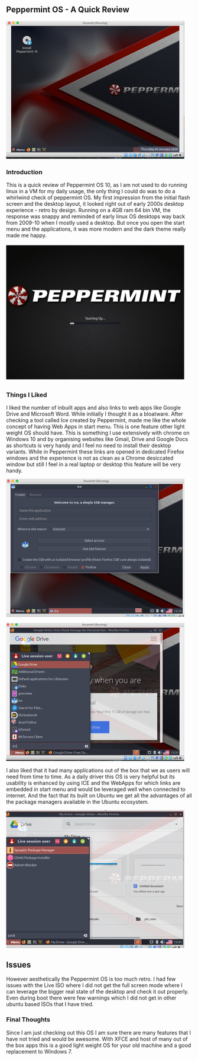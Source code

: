 ## Peppermint OS - A Quick Review

![](peppermint10os-1.png)

### Introduction
This is a quick review of Peppermint OS 10, as I am not used to do running linux in a VM for my daily usage, the only thing I could do was to do a whirlwind check of peppermint OS. My first impression from the initial flash screen and the desktop layout, it looked right out of early 2000s desktop experience - retro by design.  Running on a 4GB ram 64 bin VM, the response was snappy and reminded of early linux OS desktops way back from 2009-10 when I mostly used a desktop. But once you open the start menu and the applications, it was more modern and the dark theme really made me happy. 

![](peppermintos10-7.png)

### Things I Liked
I liked the number of inbuilt apps and also links to web apps like Google Drive and  Microsoft Word. While initially I thought it as a bloatware. After checking a tool called Ice created by Peppermint, made me like the whole concept of having Web Apps in start menu. This is one feature other light weight OS should have. This is something I use extensively with chrome on Windows 10 and by organising websites like Gmail, Drive and Google Docs as shortcuts is very handy and I feel no need to install their desktop variants. While in Peppermint these links are opened in dedicated Firefox windows and the experience is not as clean as a Chrome desiccated window but still I feel in a real laptop or desktop this feature will be very handy. 

![](peppermintos10-2.png)

![](peppermintos10-3.png)

I also liked that it had many applications out of the box that we as users will need from time to time. As a daily driver this OS is very helpful but its usability is enhanced by using ICE and the WebApps for which links are embedded in start menu and would be leveraged well when connected to internet. And the fact that its built on Ubuntu we get all the advantages of all the package managers available in the Ubuntu ecosystem.

![](peppermintos10-5.png)


## Issues
However aesthetically the Peppermint OS is too much retro. I had few issues with the Live ISO where I did not get the full screen mode where I can leverage the bigger real state of the desktop and check it out properly. Even during boot there were few warnings which I did not get in other ubuntu based ISOs that I have tried.  

### Final Thoughts
Since I am just checking out this OS I am sure there are many features that I have not tried and would be awesome.  With XFCE and host of many out of the box apps this is a good light weight OS for your old machine and a good replacement to Windows 7. 

